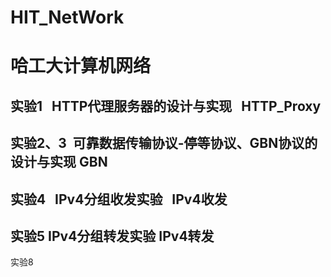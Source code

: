 # HIT_NetWork
哈工大计算机网络
==============
实验1   HTTP代理服务器的设计与实现    HTTP_Proxy
----------------
实验2、3  可靠数据传输协议-停等协议、GBN协议的设计与实现     GBN
----------------
实验4   IPv4分组收发实验   IPv4收发
----------------
实验5   IPv4分组转发实验   IPv4转发
----------------
实验8
